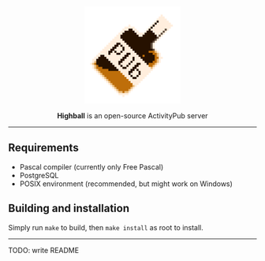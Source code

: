 <div align="center">
	<img src="/binary/highball-big.png" width="196" />

**Highball** is an open-source ActivityPub server
</div>

---

## Requirements

 - Pascal compiler (currently only Free Pascal)
 - PostgreSQL
 - POSIX environment (recommended, but might work on Windows)

## Building and installation

Simply run `make` to build, then `make install` as root to install.

---

TODO: write README
